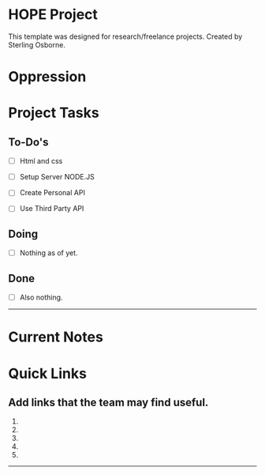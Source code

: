# HOPE Project

This template was designed for research/freelance projects. Created by Sterling Osborne.

# Oppression

# Project Tasks

## To-Do's
- [ ]  Html and css
- [ ]  Setup Server NODE.JS
- [ ]  Create Personal API
- [ ]  Use Third Party API


## Doing
- [ ] Nothing as of yet.

## Done
- [ ] Also nothing. 
---



# Current Notes


# Quick Links

Add links that the team may find useful. 
---
1. [ ](https://developers.google.com/chart/interactive/docs/gallery/barchart)
2.
3.
4.
5.

---
